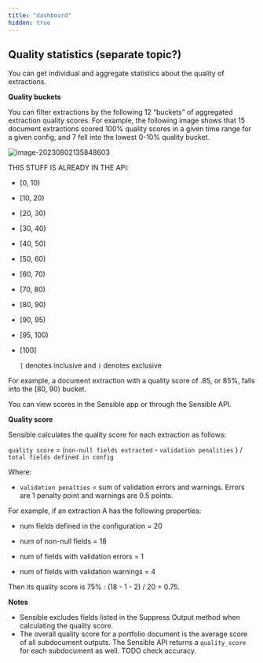 ```yaml
---
title: "dashboard"
hidden: true
---
```






Quality statistics (separate topic?)
---

You can get individual and aggregate statistics about the quality of extractions.

**Quality buckets**

You can filter extractions by the following 12 “buckets” of aggregated extraction quality scores.  For example, the following image shows that 15 document extractions scored 100% quality scores in a given time range for a given config, and 7 fell into the lowest 0-10% quality bucket.

![image-20230802135848603](C:\Users\franc\AppData\Roaming\Typora\typora-user-images\image-20230802135848603.png)

THIS STUFF IS ALREADY IN THE API:

- [0, 10)

- [10, 20)

- [20, 30)

- [30, 40)

- [40, 50)

- [50, 60)

- [60, 70)

- [70, 80)

- [80, 90)

- [90, 95)

- [95, 100)

- [100] 

  `[` denotes inclusive and `)` denotes exclusive

For example, a document extraction with a quality score of .85, or 85%, falls into the  [80, 90) bucket.

You can view scores in the Sensible app or through the Sensible API. 

**Quality score**

Sensible calculates the quality score for each extraction as follows:

`quality score` = (`non-null fields extracted` - `validation penalities` ) / `total fields defined in config` 

Where:

- `validation penalties` =  sum of validation errors and warnings. Errors are 1 penalty point and warnings are 0.5 points.

For example, if an extraction A has the following properties:

- num fields defined in the configuration = 20

- num of non-null fields = 18
- num of fields with validation errors = 1
- num of fields with validation warnings = 4

Then its quality score is 75% : (18 - 1 - 2) / 20 = 0.75. 

**Notes**

- Sensible excludes fields listed in the Suppress Output method when calculating the quality score.
- The overall quality score for a portfolio document is the average score of all subdocument outputs. The Sensible API returns a `quality_score` for each subdocument as well. TODO check accuracy.

